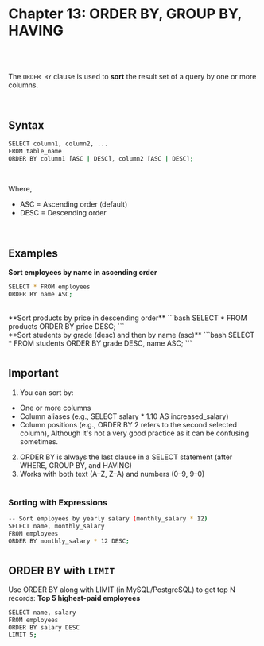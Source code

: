 #
# Chapter 13: ORDER BY, GROUP BY, HAVING

<br>
<br>

The `ORDER BY` clause is used to **sort** the result set of a query by one or more columns.

<br>

## Syntax
```bash
SELECT column1, column2, ...
FROM table_name
ORDER BY column1 [ASC | DESC], column2 [ASC | DESC];
```
<br>

Where,
- ASC = Ascending order (default)
- DESC = Descending order

<br>

## Examples
**Sort employees by name in ascending order**
```bash
SELECT * FROM employees
ORDER BY name ASC;
```
<br>
**Sort products by price in descending order**
```bash
SELECT * FROM products
ORDER BY price DESC;
```
<br>
**Sort students by grade (desc) and then by name (asc)**
```bash
SELECT * FROM students
ORDER BY grade DESC, name ASC;
```

#

## Important
1. You can sort by:
  - One or more columns
  - Column aliases (e.g., SELECT salary * 1.10 AS increased_salary)
  - Column positions (e.g., ORDER BY 2 refers to the second selected column), Although it's not a very good practice as it can be confusing sometimes.
2. ORDER BY is always the last clause in a SELECT statement (after WHERE, GROUP BY, and HAVING)
3. Works with both text (A–Z, Z–A) and numbers (0–9, 9–0)

#

### Sorting with Expressions
```bash
-- Sort employees by yearly salary (monthly_salary * 12)
SELECT name, monthly_salary
FROM employees
ORDER BY monthly_salary * 12 DESC;
```
#

## ORDER BY with `LIMIT`
Use ORDER BY along with LIMIT (in MySQL/PostgreSQL) to get top N records:
**Top 5 highest-paid employees**
```bash
SELECT name, salary
FROM employees
ORDER BY salary DESC
LIMIT 5;
```





